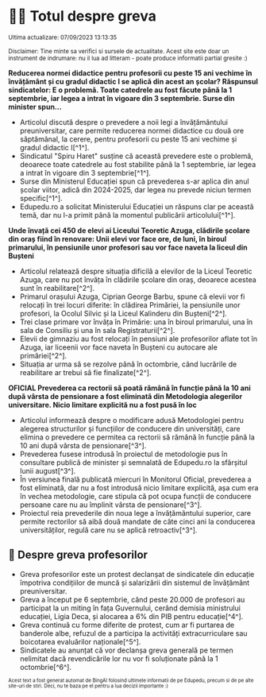 # 👩‍🏫 Totul despre greva
<sub>Ultima actualizare: 07/09/2023 13:13:35</sub>

<sub>Disclaimer: Tine minte sa verifici si sursele de actualitate. Acest site este doar un instrument de indrumare: nu il lua ad litteram - poate produce informatii partial gresite :)</sub>

**Reducerea normei didactice pentru profesorii cu peste 15 ani vechime în învățământ și cu gradul didactic I se aplică din acest an școlar? Răspunsul sindicatelor: E o problemă. Toate catedrele au fost făcute până la 1 septembrie, iar legea a intrat în vigoare din 3 septembrie. Surse din minister spun...**
- Articolul discută despre o prevedere a noii legi a învățământului preuniversitar, care permite reducerea normei didactice cu două ore săptămânal, la cerere, pentru profesorii cu peste 15 ani vechime și gradul didactic I[^1^].
- Sindicatul "Spiru Haret" susține că această prevedere este o problemă, deoarece toate catedrele au fost stabilite până la 1 septembrie, iar legea a intrat în vigoare din 3 septembrie[^1^].
- Surse din Ministerul Educației spun că prevederea s-ar aplica din anul școlar viitor, adică din 2024-2025, dar legea nu prevede niciun termen specific[^1^].
- Edupedu.ro a solicitat Ministerului Educației un răspuns clar pe această temă, dar nu l-a primit până la momentul publicării articolului[^1^].

**Unde învață cei 450 de elevi ai Liceului Teoretic Azuga, clădirile școlare din oraș fiind în renovare: Unii elevi vor face ore, de luni, în biroul primarului, în pensiunile unor profesori sau vor face naveta la liceul din Bușteni**
- Articolul relatează despre situația dificilă a elevilor de la Liceul Teoretic Azuga, care nu pot învăța în clădirile școlare din oraș, deoarece acestea sunt în reabilitare[^2^].
- Primarul orașului Azuga, Ciprian George Barbu, spune că elevii vor fi relocați în trei locuri diferite: în clădirea Primăriei, la pensiunile unor profesori, la Ocolul Silvic și la Liceul Kalinderu din Bușteni[^2^].
- Trei clase primare vor învăța în Primărie: una în biroul primarului, una în sala de Consiliu și una în sala Registraturii[^2^].
- Elevii de gimnaziu au fost relocați în pensiuni ale profesorilor aflate tot în Azuga, iar liceenii vor face naveta în Bușteni cu autocare ale primăriei[^2^].
- Situația ar urma să se rezolve până în octombrie, când lucrările de reabilitare ar trebui să fie finalizate[^2^].

**OFICIAL Prevederea ca rectorii să poată rămână în funcție până la 10 ani după vârsta de pensionare a fost eliminată din Metodologia alegerilor universitare. Nicio limitare explicită nu a fost pusă în loc**
- Articolul informează despre o modificare adusă Metodologiei pentru alegerea structurilor și funcțiilor de conducere din universități, care elimina o prevedere ce permitea ca rectorii să rămână în funcție până la 10 ani după vârsta de pensionare[^3^].
- Prevederea fusese introdusă în proiectul de metodologie pus în consultare publică de minister și semnalată de Edupedu.ro la sfârșitul lunii august[^3^].
- În versiunea finală publicată miercuri în Monitorul Oficial, prevederea a fost eliminată, dar nu a fost introdusă nicio limitare explicită, așa cum era în vechea metodologie, care stipula că pot ocupa funcții de conducere persoane care nu au împlinit vârsta de pensionare[^3^].
- Proiectul reia prevederile din noua lege a învățământului superior, care permite rectorilor să aibă două mandate de câte cinci ani la conducerea universităților, regulă care nu se aplică retroactiv[^3^].

## 🏫 Despre greva profesorilor
- Greva profesorilor este un protest declanșat de sindicatele din educație împotriva condițiilor de muncă și salarizării din sistemul de învățământ preuniversitar.
- Greva a început pe 6 septembrie, când peste 20.000 de profesori au participat la un miting în fața Guvernului, cerând demisia ministrului educației, Ligia Deca, și alocarea a 6% din PIB pentru educație[^4^].
- Greva continuă cu forme diferite de protest, cum ar fi purtarea de banderole albe, refuzul de a participa la activități extracurriculare sau boicotarea evaluărilor naționale[^5^].
- Sindicatele au anunțat că vor declanșa greva generală pe termen nelimitat dacă revendicările lor nu vor fi soluționate până la 1 octombrie[^6^].


<sub><sub>Acest text a fost generat automat de BingAI folosind ultimele informatii de pe Edupedu, precum si de pe alte site-uri de stiri. Deci, nu te baza pe el pentru a lua decizii importante :)</sub></sub>